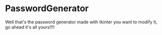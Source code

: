 # PasswordGenerator
Well that's the password generator made with tkinter
you want to modify it, go ahead it's all yours!!!!
